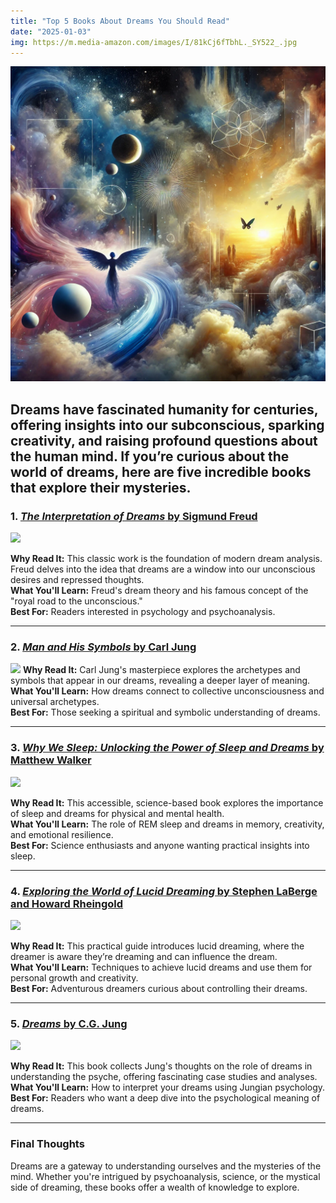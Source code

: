 ```yaml
---
title: "Top 5 Books About Dreams You Should Read"
date: "2025-01-03"
img: https://m.media-amazon.com/images/I/81kCj6fTbhL._SY522_.jpg
---
```

![Dreams](/static/images/cover_photo_dreams.webp)


Dreams have fascinated humanity for centuries, offering insights into our subconscious, sparking creativity, and raising profound questions about the human mind. If you’re curious about the world of dreams, here are five incredible books that explore their mysteries.
---

### 1. [*The Interpretation of Dreams* by Sigmund Freud](https://amzn.to/4iUUCuV)
[![](https://m.media-amazon.com/images/I/81kCj6fTbhL._SY522_.jpg)](https://amzn.to/4iUUCuV)

**Why Read It:** This classic work is the foundation of modern dream analysis. Freud delves into the idea that dreams are a window into our unconscious desires and repressed thoughts.  
**What You'll Learn:** Freud's dream theory and his famous concept of the "royal road to the unconscious."  
**Best For:** Readers interested in psychology and psychoanalysis.

---

### 2. [*Man and His Symbols* by Carl Jung](https://amzn.to/3PpBeIR)
[![](https://m.media-amazon.com/images/I/71kdei4QduL._SY522_.jpg)](https://amzn.to/3PpBeIR)
**Why Read It:** Carl Jung's masterpiece explores the archetypes and symbols that appear in our dreams, revealing a deeper layer of meaning.  
**What You'll Learn:** How dreams connect to collective unconsciousness and universal archetypes.  
**Best For:** Those seeking a spiritual and symbolic understanding of dreams.

---

### 3. [*Why We Sleep: Unlocking the Power of Sleep and Dreams* by Matthew Walker](https://amzn.to/3C2Yk4M)
[![](https://m.media-amazon.com/images/I/814sf-LvR0L._SY522_.jpg)](https://amzn.to/3C2Yk4M)

**Why Read It:** This accessible, science-based book explores the importance of sleep and dreams for physical and mental health.  
**What You'll Learn:** The role of REM sleep and dreams in memory, creativity, and emotional resilience.  
**Best For:** Science enthusiasts and anyone wanting practical insights into sleep.

---

### 4. [*Exploring the World of Lucid Dreaming* by Stephen LaBerge and Howard Rheingold](https://amzn.to/4iZw9V7)
[![](https://m.media-amazon.com/images/I/6182cdkFCFL._SY522_.jpg)](https://amzn.to/4iZw9V7)

**Why Read It:** This practical guide introduces lucid dreaming, where the dreamer is aware they’re dreaming and can influence the dream.  
**What You'll Learn:** Techniques to achieve lucid dreams and use them for personal growth and creativity.  
**Best For:** Adventurous dreamers curious about controlling their dreams.

---

### 5. [*Dreams* by C.G. Jung](https://amzn.to/42180r3)
[![](https://m.media-amazon.com/images/I/71BqT+WA8-L._SY522_.jpg)](https://amzn.to/42180r3)

**Why Read It:** This book collects Jung's thoughts on the role of dreams in understanding the psyche, offering fascinating case studies and analyses.  
**What You'll Learn:** How to interpret your dreams using Jungian psychology.  
**Best For:** Readers who want a deep dive into the psychological meaning of dreams.

---

### Final Thoughts
Dreams are a gateway to understanding ourselves and the mysteries of the mind. Whether you're intrigued by psychoanalysis, science, or the mystical side of dreaming, these books offer a wealth of knowledge to explore.

